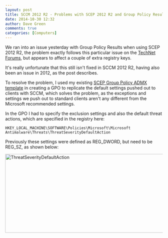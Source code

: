 ```yaml
---
layout: post
title: SCCM 2012 R2 - Problems with SCEP 2012 R2 and Group Policy Results
date: 2014-10-30 12:32
author: Dave Green
comments: true
categories: [Computers]
---
```

We ran into an issue yesterday with Group Policy Results when using SCEP 2012 R2, the problem exactly follows this particular issue on the [TechNet Forums](https://social.technet.microsoft.com/Forums/en-US/651e9006-adb8-4eb4-ac65-141765d235f0/system-center-endpoint-and-group-policy-results?forum=configmanagergeneral), but appears to affect a couple of extra registry keys.

It's really unfortunate that this still isn't fixed in SCCM 2012 R2, having also been an issue in 2012, as the post describes.

To resolve the problem, I used my existing [SCEP Group Policy ADMX template](https://github.com/davegreen/miscellaneous/tree/master/CustomADMX) in creating a GPO to replicate the default settings pushed out to clients with SCCM, which solves the problem, as the exceptions and settings we push out to standard clients aren't any different from the Microsoft recommended settings.

In the GPO I had to specify the exclusion settings and also the default threat actions, which are specified in the registry here:

    HKEY_LOCAL_MACHINE\SOFTWARE\Policies\Microsoft\Microsoft Antimalware\Threats\ThreatSeverityDefaultAction

Previously these settings were defined as REG_DWORD, but need to be REG_SZ, as shown below:

[<img class="alignnone size-full wp-image-1401" src="http://tookitaway.co.uk/wp-content/uploads/2014/10/ThreatSeverityDefaultAction.png" alt="ThreatSeverityDefaultAction" width="748" height="252" />](http://tookitaway.co.uk/wp-content/uploads/2014/10/ThreatSeverityDefaultAction.png)
